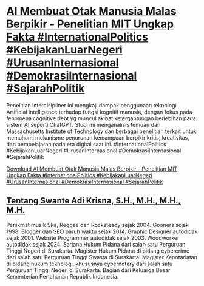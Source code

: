 # [AI Membuat Otak Manusia Malas Berpikir - Penelitian MIT Ungkap Fakta #InternationalPolitics #KebijakanLuarNegeri #UrusanInternasional #DemokrasiInternasional #SejarahPolitik](https://swanteadikrisna.com/geopolitik/website/3/ai-membuat-otak-malas-berpikir-penelitian-mit/)

Penelitian interdisipliner ini mengkaji dampak penggunaan teknologi Artificial Intelligence terhadap fungsi kognitif manusia, dengan fokus pada fenomena cognitive debt yg muncul akibat ketergantungan berlebihan pada sistem AI seperti ChatGPT. Studi ini menganalisis temuan dari Massachusetts Institute of Technology dan berbagai penelitian terkait untuk memahami mekanisme penurunan kemampuan berpikir kritis, kreativitas, dan pembelajaran pada era digital saat ini. #InternationalPolitics #KebijakanLuarNegeri #UrusanInternasional #DemokrasiInternasional #SejarahPolitik 

[Download AI Membuat Otak Manusia Malas Berpikir - Penelitian MIT Ungkap Fakta #InternationalPolitics #KebijakanLuarNegeri #UrusanInternasional #DemokrasiInternasional #SejarahPolitik](https://swanteadikrisna.com/geopolitik/website/3/ai-membuat-otak-malas-berpikir-penelitian-mit/)


## [Tentang Swante Adi Krisna, S.H., M.H., M.H., M.H.](https://swanteadikrisna.com/)

Penikmat musik Ska, Reggae dan Rocksteady sejak 2004. Gooners sejak 1998. Blogger dan SEO paruh waktu sejak 2014. Graphic Designer autodidak sejak 2001. Website Programmer autodidak sejak 2003. Woodworker autodidak sejak 2024. Sarjana Hukum Pidana dari salah satu Perguruan Tinggi Negeri di Surakarta. Magister Hukum Pidana di bidang cybercrime dari salah satu Perguruan Tinggi Swasta di Surakarta. Magister Kenotariatan di bidang hukum teknologi, khususnya cybernotary dari salah satu Perguruan Tinggi Negeri di Surakarta. Bagian dari Keluarga Besar Kementerian Pertahanan Republik Indonesia.